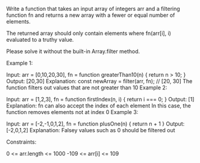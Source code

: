Write a function that takes an input array of integers arr and a filtering function fn and returns a new array with a fewer or equal number of elements.

The returned array should only contain elements where fn(arr[i], i) evaluated to a truthy value.

Please solve it without the built-in Array.filter method.

Example 1:

Input: arr = [0,10,20,30], fn = function greaterThan10(n) { return n > 10; }
Output: [20,30]
Explanation:
const newArray = filter(arr, fn); // [20, 30]
The function filters out values that are not greater than 10
Example 2:

Input: arr = [1,2,3], fn = function firstIndex(n, i) { return i === 0; }
Output: [1]
Explanation:
fn can also accept the index of each element
In this case, the function removes elements not at index 0
Example 3:

Input: arr = [-2,-1,0,1,2], fn = function plusOne(n) { return n + 1 }
Output: [-2,0,1,2]
Explanation:
Falsey values such as 0 should be filtered out

Constraints:

0 <= arr.length <= 1000
-109 <= arr[i] <= 109
